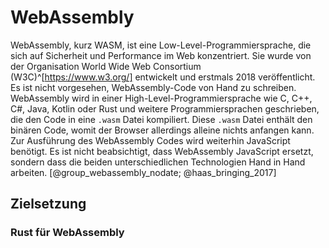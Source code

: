 
# WebAssembly
WebAssembly, kurz WASM, ist eine Low-Level-Programmiersprache, die sich auf Sicherheit und Performance im Web konzentriert. Sie wurde von der Organisation World Wide Web Consortium (W3C)^[https://www.w3.org/] entwickelt und erstmals 2018 veröffentlicht. Es ist nicht vorgesehen, WebAssembly-Code von Hand zu schreiben. WebAssembly wird in einer High-Level-Programmiersprache wie C, C++, C#, Java, Kotlin oder Rust und weitere Programmiersprachen geschrieben, die den Code in eine `.wasm` Datei kompiliert. Diese `.wasm` Datei enthält den binären Code, womit der Browser allerdings alleine nichts anfangen kann. Zur Ausführung des WebAssembly Codes wird weiterhin JavaScript benötigt. Es ist nicht beabsichtigt, dass WebAssembly JavaScript ersetzt, sondern dass die beiden unterschiedlichen Technologien Hand in Hand arbeiten. [@group_webassembly_nodate; @haas_bringing_2017]

## Zielsetzung

### Rust für WebAssembly
